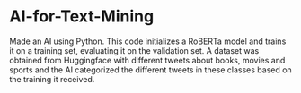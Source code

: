 # AI-for-Text-Mining
Made an AI using Python.
This code initializes a RoBERTa model and trains it on a training set, evaluating it on the validation set. A dataset was obtained from Huggingface with different tweets about books, movies and sports and the AI categorized the different tweets in these classes based on the training it received.
